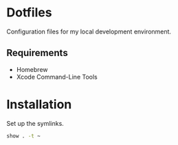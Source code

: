 # Dotfiles

Configuration files for my local development environment.

## Requirements

- Homebrew
- Xcode Command-Line Tools

# Installation

Set up the symlinks.

```bash
show . -t ~
```

